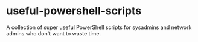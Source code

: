 # useful-powershell-scripts
A collection of super useful PowerShell scripts for sysadmins and network admins who don't want to waste time.
